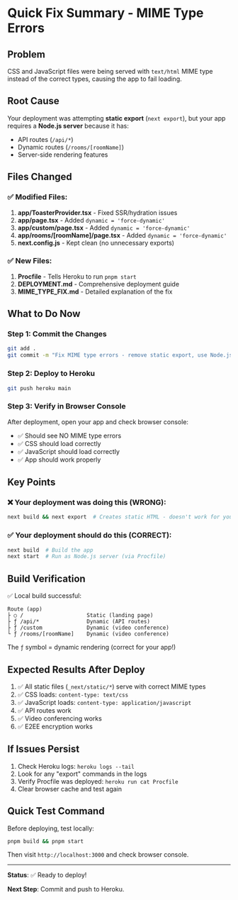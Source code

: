 # Quick Fix Summary - MIME Type Errors

## Problem
CSS and JavaScript files were being served with `text/html` MIME type instead of the correct types, causing the app to fail loading.

## Root Cause
Your deployment was attempting **static export** (`next export`), but your app requires a **Node.js server** because it has:
- API routes (`/api/*`)
- Dynamic routes (`/rooms/[roomName]`)
- Server-side rendering features

## Files Changed

### ✅ Modified Files:
1. **app/ToasterProvider.tsx** - Fixed SSR/hydration issues
2. **app/page.tsx** - Added `dynamic = 'force-dynamic'`
3. **app/custom/page.tsx** - Added `dynamic = 'force-dynamic'`
4. **app/rooms/[roomName]/page.tsx** - Added `dynamic = 'force-dynamic'`
5. **next.config.js** - Kept clean (no unnecessary exports)

### ✅ New Files:
1. **Procfile** - Tells Heroku to run `pnpm start`
2. **DEPLOYMENT.md** - Comprehensive deployment guide
3. **MIME_TYPE_FIX.md** - Detailed explanation of the fix

## What to Do Now

### Step 1: Commit the Changes
```bash
git add .
git commit -m "Fix MIME type errors - remove static export, use Node.js server"
```

### Step 2: Deploy to Heroku
```bash
git push heroku main
```

### Step 3: Verify in Browser Console
After deployment, open your app and check browser console:
- ✅ Should see NO MIME type errors
- ✅ CSS should load correctly
- ✅ JavaScript should load correctly
- ✅ App should work properly

## Key Points

### ❌ Your deployment was doing this (WRONG):
```bash
next build && next export  # Creates static HTML - doesn't work for your app
```

### ✅ Your deployment should do this (CORRECT):
```bash
next build  # Build the app
next start  # Run as Node.js server (via Procfile)
```

## Build Verification

✅ Local build successful:
```
Route (app)
├ ○ /                    Static (landing page)
├ ƒ /api/*               Dynamic (API routes)
├ ƒ /custom              Dynamic (video conference)
└ ƒ /rooms/[roomName]    Dynamic (video conference)
```

The `ƒ` symbol = dynamic rendering (correct for your app!)

## Expected Results After Deploy

1. ✅ All static files (`_next/static/*`) serve with correct MIME types
2. ✅ CSS loads: `content-type: text/css`
3. ✅ JavaScript loads: `content-type: application/javascript`
4. ✅ API routes work
5. ✅ Video conferencing works
6. ✅ E2EE encryption works

## If Issues Persist

1. Check Heroku logs: `heroku logs --tail`
2. Look for any "export" commands in the logs
3. Verify Procfile was deployed: `heroku run cat Procfile`
4. Clear browser cache and test again

## Quick Test Command

Before deploying, test locally:
```bash
pnpm build && pnpm start
```

Then visit `http://localhost:3000` and check browser console.

---

**Status**: ✅ Ready to deploy!

**Next Step**: Commit and push to Heroku.

